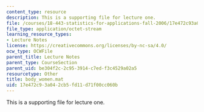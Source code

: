 ```yaml
---
content_type: resource
description: This is a supporting file for lecture one.
file: /courses/18-443-statistics-for-applications-fall-2006/17e472c93a042cb5fd11d71f00cc060b_body_women.mat
file_type: application/octet-stream
learning_resource_types:
- Lecture Notes
license: https://creativecommons.org/licenses/by-nc-sa/4.0/
ocw_type: OCWFile
parent_title: Lecture Notes
parent_type: CourseSection
parent_uid: be304f2c-2c95-3914-c7ed-f3c4529a02a5
resourcetype: Other
title: body_women.mat
uid: 17e472c9-3a04-2cb5-fd11-d71f00cc060b
---
```

This is a supporting file for lecture one.